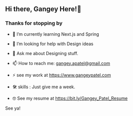 ## Hi there, Gangey Here!👋
### Thanks for stopping by



- 🌱 I’m currently learning Next.js and Spring

- 🤔 I’m looking for help with Design ideas
- 💬 Ask me about Designing stuff.
- 📫 How to reach me: gangey.apatel@gmail.com
- ⚡ see my work at https://www.gangeypatel.com

- 🛠️ skills : Just give me a week.
- 🤓 See my resume at https://bit.ly/Gangey_Patel_Resume


See ya!
